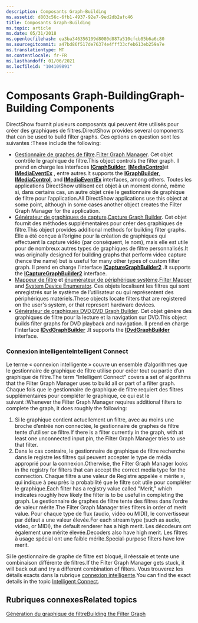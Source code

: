 ```yaml
---
description: Composants Graph-Building
ms.assetid: d803c56c-6fb1-4937-92e7-9ed2db2afc46
title: Composants Graph-Building
ms.topic: article
ms.date: 05/31/2018
ms.openlocfilehash: ea3ba346356109d8080d887a510cfcb85b6a6c80
ms.sourcegitcommit: a47bd86f517de76374e4fff33cfeb613eb259a7e
ms.translationtype: MT
ms.contentlocale: fr-FR
ms.lasthandoff: 01/06/2021
ms.locfileid: "104109891"
---
```

# <a name="graph-building-components"></a><span data-ttu-id="0127e-103">Composants Graph-Building</span><span class="sxs-lookup"><span data-stu-id="0127e-103">Graph-Building Components</span></span>

<span data-ttu-id="0127e-104">DirectShow fournit plusieurs composants qui peuvent être utilisés pour créer des graphiques de filtres.</span><span class="sxs-lookup"><span data-stu-id="0127e-104">DirectShow provides several components that can be used to build filter graphs.</span></span> <span data-ttu-id="0127e-105">Ces options en question sont les suivantes :</span><span class="sxs-lookup"><span data-stu-id="0127e-105">These include the following:</span></span>

-   <span data-ttu-id="0127e-106">[Gestionnaire de graphes de filtre](filter-graph-manager.md).</span><span class="sxs-lookup"><span data-stu-id="0127e-106">[Filter Graph Manager](filter-graph-manager.md).</span></span> <span data-ttu-id="0127e-107">Cet objet contrôle le graphique de filtre.</span><span class="sxs-lookup"><span data-stu-id="0127e-107">This object controls the filter graph.</span></span> <span data-ttu-id="0127e-108">Il prend en charge les interfaces [**IGraphBuilder**](/windows/desktop/api/Strmif/nn-strmif-igraphbuilder), [**IMediaControl**](/windows/desktop/api/Control/nn-control-imediacontrol)et [**IMediaEventEx**](/windows/desktop/api/Control/nn-control-imediaeventex) , entre autres.</span><span class="sxs-lookup"><span data-stu-id="0127e-108">It supports the [**IGraphBuilder**](/windows/desktop/api/Strmif/nn-strmif-igraphbuilder), [**IMediaControl**](/windows/desktop/api/Control/nn-control-imediacontrol), and [**IMediaEventEx**](/windows/desktop/api/Control/nn-control-imediaeventex) interfaces, among others.</span></span> <span data-ttu-id="0127e-109">Toutes les applications DirectShow utilisent cet objet à un moment donné, même si, dans certains cas, un autre objet crée le gestionnaire de graphique de filtre pour l’application.</span><span class="sxs-lookup"><span data-stu-id="0127e-109">All DirectShow applications use this object at some point, although in some cases another object creates the Filter Graph Manager for the application.</span></span>
-   <span data-ttu-id="0127e-110">[Générateur de graphiques de capture](capture-graph-builder.md).</span><span class="sxs-lookup"><span data-stu-id="0127e-110">[Capture Graph Builder](capture-graph-builder.md).</span></span> <span data-ttu-id="0127e-111">Cet objet fournit des méthodes supplémentaires pour créer des graphiques de filtre.</span><span class="sxs-lookup"><span data-stu-id="0127e-111">This object provides additional methods for building filter graphs.</span></span> <span data-ttu-id="0127e-112">Elle a été conçue à l’origine pour la création de graphiques qui effectuent la capture vidéo (par conséquent, le nom), mais elle est utile pour de nombreux autres types de graphiques de filtre personnalisés.</span><span class="sxs-lookup"><span data-stu-id="0127e-112">It was originally designed for building graphs that perform video capture (hence the name) but is useful for many other types of custom filter graph.</span></span> <span data-ttu-id="0127e-113">Il prend en charge l’interface [**ICaptureGraphBuilder2**](/windows/desktop/api/Strmif/nn-strmif-icapturegraphbuilder2) .</span><span class="sxs-lookup"><span data-stu-id="0127e-113">It supports the [**ICaptureGraphBuilder2**](/windows/desktop/api/Strmif/nn-strmif-icapturegraphbuilder2) interface.</span></span>
-   <span data-ttu-id="0127e-114">[Mappeur de filtre](filter-mapper.md) et [énumérateur de périphérique système](system-device-enumerator.md).</span><span class="sxs-lookup"><span data-stu-id="0127e-114">[Filter Mapper](filter-mapper.md) and [System Device Enumerator](system-device-enumerator.md).</span></span> <span data-ttu-id="0127e-115">Ces objets localisent les filtres qui sont enregistrés sur le système de l’utilisateur ou qui représentent des périphériques matériels.</span><span class="sxs-lookup"><span data-stu-id="0127e-115">These objects locate filters that are registered on the user's system, or that represent hardware devices.</span></span>
-   <span data-ttu-id="0127e-116">[Générateur de graphiques DVD](dvd-graph-builder.md).</span><span class="sxs-lookup"><span data-stu-id="0127e-116">[DVD Graph Builder](dvd-graph-builder.md).</span></span> <span data-ttu-id="0127e-117">Cet objet génère des graphiques de filtre pour la lecture et la navigation sur DVD.</span><span class="sxs-lookup"><span data-stu-id="0127e-117">This object builds filter graphs for DVD playback and navigation.</span></span> <span data-ttu-id="0127e-118">Il prend en charge l’interface [**IDvdGraphBuilder**](/windows/desktop/api/Strmif/nn-strmif-idvdgraphbuilder) .</span><span class="sxs-lookup"><span data-stu-id="0127e-118">It supports the [**IDvdGraphBuilder**](/windows/desktop/api/Strmif/nn-strmif-idvdgraphbuilder) interface.</span></span>

### <a name="intelligent-connect"></a><span data-ttu-id="0127e-119">Connexion intelligente</span><span class="sxs-lookup"><span data-stu-id="0127e-119">Intelligent Connect</span></span>

<span data-ttu-id="0127e-120">Le terme « connexion intelligente » couvre un ensemble d’algorithmes que le gestionnaire de graphique de filtre utilise pour créer tout ou partie d’un graphique de filtre.</span><span class="sxs-lookup"><span data-stu-id="0127e-120">The term "Intelligent Connect" covers a set of algorithms that the Filter Graph Manager uses to build all or part of a filter graph.</span></span> <span data-ttu-id="0127e-121">Chaque fois que le gestionnaire de graphique de filtre requiert des filtres supplémentaires pour compléter le graphique, ce qui est le suivant :</span><span class="sxs-lookup"><span data-stu-id="0127e-121">Whenever the Filter Graph Manager requires additional filters to complete the graph, it does roughly the following:</span></span>

1.  <span data-ttu-id="0127e-122">Si le graphique contient actuellement un filtre, avec au moins une broche d’entrée non connectée, le gestionnaire de graphes de filtre tente d’utiliser ce filtre.</span><span class="sxs-lookup"><span data-stu-id="0127e-122">If there is a filter currently in the graph, with at least one unconnected input pin, the Filter Graph Manager tries to use that filter.</span></span>
2.  <span data-ttu-id="0127e-123">Dans le cas contraire, le gestionnaire de graphique de filtre recherche dans le registre les filtres qui peuvent accepter le type de média approprié pour la connexion.</span><span class="sxs-lookup"><span data-stu-id="0127e-123">Otherwise, the Filter Graph Manager looks in the registry for filters that can accept the correct media type for the connection.</span></span> <span data-ttu-id="0127e-124">Chaque filtre a une valeur de Registre appelée « mérite », qui indique à peu près la probabilité que le filtre soit utile pour compléter le graphique.</span><span class="sxs-lookup"><span data-stu-id="0127e-124">Each filter has a registry value called "Merit," which indicates roughly how likely the filter is to be useful in completing the graph.</span></span> <span data-ttu-id="0127e-125">Le gestionnaire de graphes de filtre tente des filtres dans l’ordre de valeur mérite.</span><span class="sxs-lookup"><span data-stu-id="0127e-125">The Filter Graph Manager tries filters in order of merit value.</span></span> <span data-ttu-id="0127e-126">Pour chaque type de flux (audio, vidéo ou MIDI), le convertisseur par défaut a une valeur élevée.</span><span class="sxs-lookup"><span data-stu-id="0127e-126">For each stream type (such as audio, video, or MIDI), the default renderer has a high merit.</span></span> <span data-ttu-id="0127e-127">Les décodeurs ont également une mérite élevée.</span><span class="sxs-lookup"><span data-stu-id="0127e-127">Decoders also have high merit.</span></span> <span data-ttu-id="0127e-128">Les filtres à usage spécial ont une faible mérite.</span><span class="sxs-lookup"><span data-stu-id="0127e-128">Special-purpose filters have low merit.</span></span>

<span data-ttu-id="0127e-129">Si le gestionnaire de graphe de filtre est bloqué, il réessaie et tente une combinaison différente de filtres.</span><span class="sxs-lookup"><span data-stu-id="0127e-129">If the Filter Graph Manager gets stuck, it will back out and try a different combination of filters.</span></span> <span data-ttu-id="0127e-130">Vous trouverez les détails exacts dans la rubrique [connexion intelligente](intelligent-connect.md).</span><span class="sxs-lookup"><span data-stu-id="0127e-130">You can find the exact details in the topic [Intelligent Connect](intelligent-connect.md).</span></span>

## <a name="related-topics"></a><span data-ttu-id="0127e-131">Rubriques connexes</span><span class="sxs-lookup"><span data-stu-id="0127e-131">Related topics</span></span>

<dl> <dt>

[<span data-ttu-id="0127e-132">Génération du graphique de filtre</span><span class="sxs-lookup"><span data-stu-id="0127e-132">Building the Filter Graph</span></span>](building-the-filter-graph.md)
</dt> </dl>

 

 



